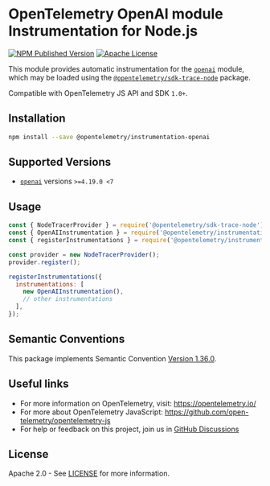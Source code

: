 # OpenTelemetry OpenAI module Instrumentation for Node.js

[![NPM Published Version][npm-img]][npm-url]
[![Apache License][license-image]][license-image]

This module provides automatic instrumentation for the [`openai`](https://www.npmjs.com/package/openai) module, which may be loaded using the [`@opentelemetry/sdk-trace-node`](https://github.com/open-telemetry/opentelemetry-js/tree/main/packages/opentelemetry-sdk-trace-node) package.

Compatible with OpenTelemetry JS API and SDK `1.0+`.

## Installation

```bash
npm install --save @opentelemetry/instrumentation-openai
```

## Supported Versions

- [`openai`](https://www.npmjs.com/package/openai) versions `>=4.19.0 <7`

## Usage

```js
const { NodeTracerProvider } = require('@opentelemetry/sdk-trace-node');
const { OpenAIInstrumentation } = require('@opentelemetry/instrumentation-openai');
const { registerInstrumentations } = require('@opentelemetry/instrumentation');

const provider = new NodeTracerProvider();
provider.register();

registerInstrumentations({
  instrumentations: [
    new OpenAIInstrumentation(),
    // other instrumentations
  ],
});
```

## Semantic Conventions

This package implements Semantic Convention [Version 1.36.0](https://github.com/open-telemetry/semantic-conventions/blob/v1.36.0/docs/README.md).

## Useful links

- For more information on OpenTelemetry, visit: <https://opentelemetry.io/>
- For more about OpenTelemetry JavaScript: <https://github.com/open-telemetry/opentelemetry-js>
- For help or feedback on this project, join us in [GitHub Discussions][discussions-url]

## License

Apache 2.0 - See [LICENSE][license-url] for more information.

[discussions-url]: https://github.com/open-telemetry/opentelemetry-js/discussions
[license-url]: https://github.com/open-telemetry/opentelemetry-js-contrib/blob/main/LICENSE
[license-image]: https://img.shields.io/badge/license-Apache_2.0-green.svg?style=flat
[npm-url]: https://www.npmjs.com/package/@opentelemetry/instrumentation-openai
[npm-img]: https://badge.fury.io/js/%40opentelemetry%2Finstrumentation-openai.svg
